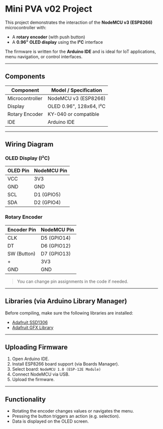 # Mini PVA v02 Project

This project demonstrates the interaction of the **NodeMCU v3 (ESP8266)** microcontroller with:

* A **rotary encoder** (with push button)
* A **0.96" OLED display** using the **I²C** interface

The firmware is written for the **Arduino IDE** and is ideal for IoT applications, menu navigation, or control interfaces.

---

## Components

| Component       | Model / Specification   |
| --------------- | ----------------------- |
| Microcontroller | NodeMCU v3 (ESP8266)    |
| Display         | OLED 0.96", 128x64, I²C |
| Rotary Encoder  | KY-040 or compatible    |
| IDE             | Arduino IDE             |

---

## Wiring Diagram

### OLED Display (I²C)

| OLED Pin | NodeMCU Pin |
| -------- | ----------- |
| VCC      | 3V3         |
| GND      | GND         |
| SCL      | D1 (GPIO5)  |
| SDA      | D2 (GPIO4)  |

### Rotary Encoder

| Encoder Pin | NodeMCU Pin |
| ----------- | ----------- |
| CLK         | D5 (GPIO14) |
| DT          | D6 (GPIO12) |
| SW (Button) | D7 (GPIO13) |
| +           | 3V3         |
| GND         | GND         |

> You can change pin assignments in the code if needed.

---

## Libraries (via Arduino Library Manager)

Before compiling, make sure the following libraries are installed:

* [Adafruit SSD1306](https://github.com/adafruit/Adafruit_SSD1306)
* [Adafruit GFX Library](https://github.com/adafruit/Adafruit-GFX-Library)

---

## Uploading Firmware

1. Open Arduino IDE.
2. Install ESP8266 board support (via Boards Manager).
3. Select board: `NodeMCU 1.0 (ESP-12E Module)`
4. Connect NodeMCU via USB.
5. Upload the firmware.

---

## Functionality

* Rotating the encoder changes values or navigates the menu.
* Pressing the button triggers an action (e.g. selection).
* Data is displayed on the OLED screen.
